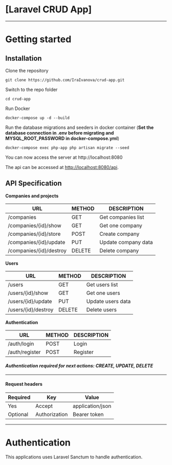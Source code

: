 # [Laravel CRUD App]
----------

# Getting started

## Installation

Clone the repository

    git clone https://github.com/IraIvanova/crud-app.git

Switch to the repo folder

    cd crud-app

Run Docker

    docker-compose up -d --build

Run the database migrations and seeders in docker container (**Set the database connection in .env before migrating and MYSQL_ROOT_PASSWORD in docker-compose.yml**)

    docker-compose exec php-app php artisan migrate --seed

You can now access the server at http://localhost:8080

The api can be accessed at [http://localhost:8080/api](http://localhost:8080/api).

## API Specification

**Companies and projects**

| **URL** 	               | **METHOD** | 	 **DESCRIPTION**    | 
|-------------------------|------------|-----------------------|
| /companies	           | GET   	    | Get companies list    |
| /companies/{id}/show    | GET	    | Get one company	    |
| /companies/{id}/store   | POST 	    | Create company        |
| /companies/{id}/update  | PUT   	    | Update company data   |
| /companies/{id}/destroy  | DELETE     | Delete company        |


**Users**

| **URL** 	           | **METHOD** | 	 **DESCRIPTION**    | 
|---------------------|------------|-----------------------|
| /users	             | GET   	    | Get users list    |
| /users/{id}/show    | GET	    | Get one users	    |
| /users/{id}/update  | PUT   	    | Update users data   |
| /users/{id}/destroy | DELETE     | Delete users        |

**Authentication**

| **URL** 	      | **METHOD** | 	 **DESCRIPTION**      | 
|----------------|------------|------------------------|
| /auth/login    | POST   	   | Login                  |
| /auth/register | POST	      | Register	              |




#### ***Authentication required for next actions: CREATE, UPDATE, DELETE***

----------

#### Request headers

| **Required** 	| **Key**              	 | **Value**            	    |
|----------	|------------------------|---------------------------|
| Yes      	| Accept    	            | application/json 	        |
| Optional 	| Authorization    	     | Bearer token       	 |

----------

# Authentication

This applications uses Laravel Sanctum to handle authentication.

